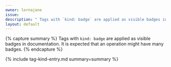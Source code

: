 ```yaml
---
owner: lornajane
issue:
description: " Tags with `kind: badge` are applied as visible badges in documentation."
layout: default
---
```


{% capture summary %}
Tags with `kind: badge` are applied as visible badges in documentation.
It is expected that an operation might have many badges.
{% endcapture %}

{% include tag-kind-entry.md summary=summary %}  

